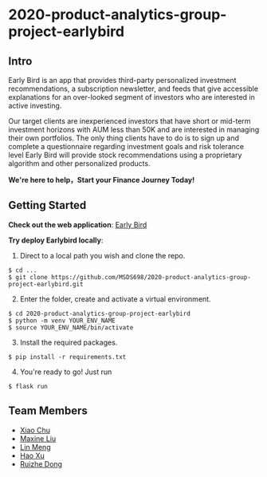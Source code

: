 # 2020-product-analytics-group-project-earlybird

## Intro

Early Bird is an app that provides third-party personalized investment recommendations, a subscription newsletter,
and feeds that give accessible explanations for an over-looked segment of investors who are interested in active investing.

Our target clients are inexperienced investors that have short or mid-term investment horizons with AUM less than 50K and are
interested in managing their own portfolios. The only thing clients have to do is to sign up and complete a questionnaire regarding investment
goals and risk tolerance level Early Bird will provide stock recommendations using a proprietary algorithm and other personalized products.

**We're here to help，Start your Finance Journey Today!**

## Getting Started

**Check out the web application**: [Early Bird](http://earlybirdfinaltest-app.eba-3ak3dhai.us-west-2.elasticbeanstalk.com/)

**Try deploy Earlybird locally**:

1. Direct to a local path you wish and clone the repo.

```
$ cd ...
$ git clone https://github.com/MSDS698/2020-product-analytics-group-project-earlybird.git
```

2. Enter the folder, create and activate a virtual environment.

```
$ cd 2020-product-analytics-group-project-earlybird
$ python -m venv YOUR_ENV_NAME
$ source YOUR_ENV_NAME/bin/activate
```

3. Install the required packages.

```
$ pip install -r requirements.txt
```

4. You're ready to go! Just run

```
$ flask run
```

## Team Members

* [Xiao Chu](https://github.com/vivianchu30)
* [Maxine Liu](https://github.com/MaxiFrank)
* [Lin Meng](https://github.com/Lin-Leon-MENG)
* [Hao Xu](https://github.com/louisxu530)
* [Ruizhe Dong](https://github.com/dongr0510)